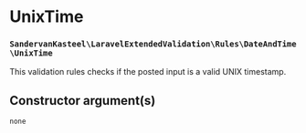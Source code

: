 # UnixTime
### `SandervanKasteel\LaravelExtendedValidation\Rules\DateAndTime\UnixTime`

This validation rules checks if the posted input is a valid UNIX timestamp.

## Constructor argument(s)

```php 
none
```
